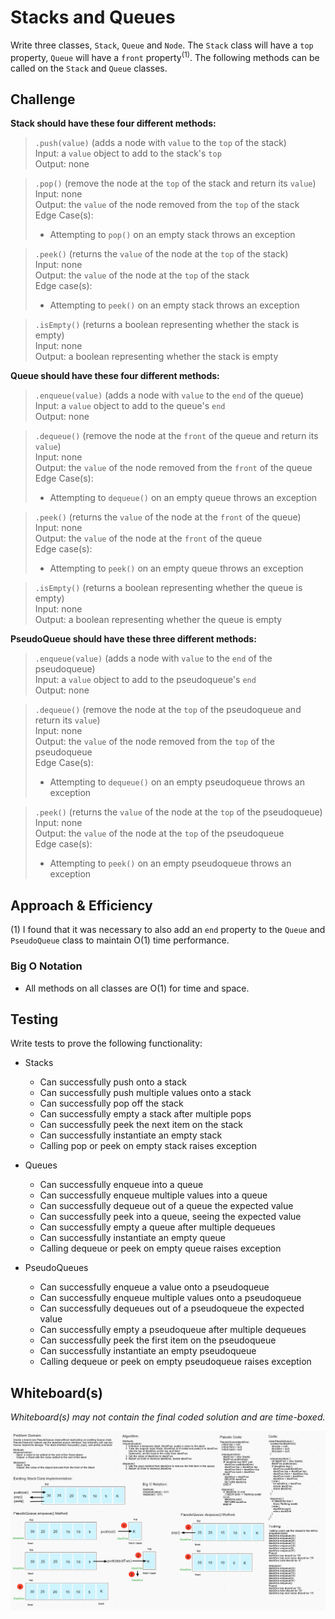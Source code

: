 # Stacks and Queues

Write three classes, `Stack`, `Queue` and `Node`. The `Stack` class will have a `top` property, `Queue` will have a `front` property<sup>(1)</sup>. The following methods can be called on the `Stack` and `Queue` classes.

## Challenge

**Stack should have these four different methods:**

>`.push(value)` (adds a node with `value` to the `top` of the stack)  
>Input: a `value` object to add to the stack's `top`  
>Output: none

>`.pop()` (remove the node at the `top` of the stack and return its `value`)  
>Input: none  
>Output: the `value` of the node removed from the `top` of the stack  
>Edge Case(s):
>- Attempting to `pop()` on an empty stack throws an exception

>`.peek()` (returns the `value` of the node at the `top` of the stack)  
>Input: none  
>Output: the `value` of the node at the `top` of the stack  
>Edge case(s):
>- Attempting to `peek()` on an empty stack throws an exception

>`.isEmpty()` (returns a boolean representing whether the stack is empty)  
>Input: none  
>Output: a boolean representing whether the stack is empty  

**Queue should have these four different methods:**

>`.enqueue(value)` (adds a node with `value` to the `end` of the queue)  
>Input: a `value` object to add to the queue's `end`  
>Output: none  

>`.dequeue()` (remove the node at the `front` of the queue and return its `value`)  
>Input: none  
>Output: the `value` of the node removed from the `front` of the queue  
>Edge Case(s):
>- Attempting to `dequeue()` on an empty queue throws an exception

>`.peek()` (returns the `value` of the node at the `front` of the queue)  
>Input: none  
>Output: the `value` of the node at the `front` of the queue  
>Edge case(s):
>- Attempting to `peek()` on an empty queue throws an exception

>`.isEmpty()` (returns a boolean representing whether the queue is empty)  
>Input: none  
>Output: a boolean representing whether the queue is empty  

**PseudoQueue should have these three different methods:**

>`.enqueue(value)` (adds a node with `value` to the `end` of the pseudoqueue)  
>Input: a `value` object to add to the pseudoqueue's `end`  
>Output: none  

>`.dequeue()` (remove the node at the `top` of the pseudoqueue and return its `value`)  
>Input: none  
>Output: the `value` of the node removed from the `top` of the pseudoqueue  
>Edge Case(s):
>- Attempting to `dequeue()` on an empty pseudoqueue throws an exception

>`.peek()` (returns the `value` of the node at the `top` of the pseudoqueue)  
>Input: none  
>Output: the `value` of the node at the `top` of the pseudoqueue  
>Edge case(s):
>- Attempting to `peek()` on an empty pseudoqueue throws an exception

## Approach & Efficiency

(1) I found that it was necessary to also add an `end` property to the `Queue` and `PseudoQueue` class to maintain O(1) time performance.

### Big O Notation

- All methods on all classes are O(1) for time and space.

## Testing

Write tests to prove the following functionality:

- Stacks
  - Can successfully push onto a stack
  - Can successfully push multiple values onto a stack
  - Can successfully pop off the stack
  - Can successfully empty a stack after multiple pops
  - Can successfully peek the next item on the stack
  - Can successfully instantiate an empty stack
  - Calling pop or peek on empty stack raises exception

- Queues
  - Can successfully enqueue into a queue
  - Can successfully enqueue multiple values into a queue
  - Can successfully dequeue out of a queue the expected value
  - Can successfully peek into a queue, seeing the expected value
  - Can successfully empty a queue after multiple dequeues
  - Can successfully instantiate an empty queue
  - Calling dequeue or peek on empty queue raises exception

- PseudoQueues
  - Can successfully enqueue a value onto a pseudoqueue
  - Can successfully enqueue multiple values onto a pseudoqueue
  - Can successfully dequeues out of a pseudoqueue the expected value
  - Can successfully empty a pseudoqueue after multiple dequeues
  - Can successfully peek the first item on the pseudoqueue
  - Can successfully instantiate an empty pseudoqueue
  - Calling dequeue or peek on empty pseudoqueue raises exception

## Whiteboard(s)

_Whiteboard(s) may not contain the final coded solution and are time-boxed._

![code-challenge-11](./assets/CodeChallenge11-WhiteboardSS.png)
